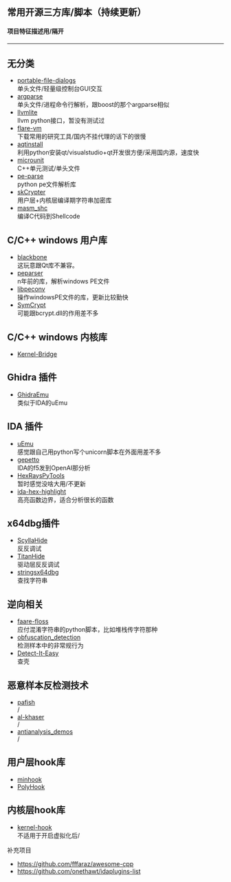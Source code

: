 ## 常用开源三方库/脚本（持续更新）
#### 项目特征描述用/隔开
----

无分类
----
* [portable-file-dialogs](https://github.com/samhocevar/portable-file-dialogs)  
单头文件/轻量级控制台GUI交互
* [argparse](https://github.com/jamolnng/argparse)  
单头文件/进程命令行解析，跟boost的那个argparse相似
* [llvmlite](https://github.com/numba/llvmlite)  
llvm python接口，暂没有测试过
* [flare-vm](https://github.com/mandiant/commando-vm)  
下载常用的研究工具/国内不挂代理的话下的很慢
* [aqtinstall](https://github.com/miurahr/aqtinstall)  
利用python安装qt/visualstudio+qt开发很方便/采用国内源，速度快
* [microunit](https://github.com/smiranda/microunit)  
C++单元测试/单头文件
* [pe-parse](https://github.com/trailofbits/pe-parse)  
python pe文件解析库
* [skCrypter](https://github.com/skadro-official/skCrypter)  
用户层+内核层编译期字符串加密库
* [masm_shc](https://github.com/hasherezade/masm_shc)  
编译C代码到Shellcode


C/C++ windows 用户库
----
* [blackbone](https://github.com/DarthTon/Blackbone)  
这玩意跟Qt库不兼容。
* [peparser](https://github.com/smarttechnologies/peparser)  
n年前的库，解析windows PE文件
* [libpeconv](https://github.com/hasherezade/libpeconv)  
操作windowsPE文件的库，更新比较勤快
* [SymCrypt](https://github.com/microsoft/SymCrypt)  
可能跟bcrypt.dll的作用差不多

C/C++ windows 内核库
----
* [Kernel-Bridge](https://github.com/HoShiMin/Kernel-Bridge)

Ghidra 插件 
----
* [GhidraEmu](https://github.com/Nalen98/GhidraEmu)  
类似于IDA的uEmu  

IDA 插件
----
* [uEmu](https://github.com/alexhude/uEmu)  
感觉跟自己用python写个unicorn脚本在外面用差不多
* [gepetto](https://github.com/JusticeRage/Gepetto)  
IDA的f5发到OpenAI那分析
* [HexRaysPyTools](https://github.com/igogo-x86/HexRaysPyTools)  
暂时感觉没啥大用/不更新
* [ida-hex-highlight](https://github.com/vmallet/ida-hex-highlighter)  
高亮函数边界，适合分析很长的函数

x64dbg插件
----
* [ScyllaHide](https://github.com/x64dbg/ScyllaHide)   
反反调试
* [TitanHide](https://github.com/mrexodia/TitanHide)  
驱动层反反调试
* [stringsx64dbg](https://github.com/horsicq/stringsx64dbg)  
查找字符串

逆向相关
----
* [faare-floss](https://github.com/mandiant/flare-floss)  
应付混淆字符串的python脚本，比如堆栈传字符那种
* [obfuscation_detection](https://github.com/mrphrazer/obfuscation_detection)  
检测样本中的非常规行为
* [Detect-It-Easy](https://github.com/horsicq/Detect-It-Easy)  
查壳

恶意样本反检测技术
----
* [pafish](https://github.com/a0rtega/pafish)  
/
* [al-khaser](https://github.com/LordNoteworthy/al-khaser)  
/
* [antianalysis_demos](https://github.com/hasherezade/antianalysis_demos)  
/

用户层hook库
----
* [minhook](https://github.com/TsudaKageyu/minhook)  
* [PolyHook](https://github.com/stevemk14ebr/PolyHook_2_0)  

内核层hook库
----
* [kernel-hook](https://github.com/helloobaby/kernel-hook)  
不适用于开启虚拟化后/  



补充项目
* https://github.com/fffaraz/awesome-cpp
* https://github.com/onethawt/idaplugins-list
